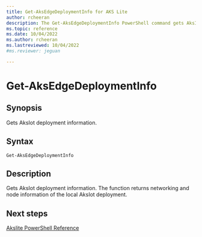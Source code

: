 ```yaml
---
title: Get-AksEdgeDeploymentInfo for AKS Lite
author: rcheeran
description: The Get-AksEdgeDeploymentInfo PowerShell command gets AksIot deployment information
ms.topic: reference
ms.date: 10/04/2022
ms.author: rcheeran 
ms.lastreviewed: 10/04/2022
#ms.reviewer: jeguan

---
```


# Get-AksEdgeDeploymentInfo

## Synopsis
Gets AksIot deployment information.

## Syntax

```
Get-AksEdgeDeploymentInfo
```

## Description
Gets AksIot deployment information.
The function returns networking and node information of the local
AksIot deployment.

## Next steps

[Akslite PowerShell Reference](./index.md)
